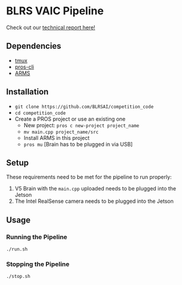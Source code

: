 # BLRS VAIC Pipeline

Check out our [technical report here!](https://arxiv.org/abs/2211.14385)

## Dependencies
- [tmux](https://github.com/tmux/tmux)
- [pros-cli](https://github.com/purduesigbots/pros-cli)
- [ARMS](https://github.com/purduesigbots/ARMS)

## Installation
- `git clone https://github.com/BLRSAI/competition_code`
- `cd competition_code`
- Create a PROS project or use an existing one
    - New project: `pros c new-project project_name`
    - `mv main.cpp project_name/src`
    - Install ARMS in this project
    - `pros mu` [Brain has to be plugged in via USB]

## Setup
These requirements need to be met for the pipeline to run properly:
1. V5 Brain with the `main.cpp` uploaded needs to be plugged into the Jetson
2. The Intel RealSense camera needs to be plugged into the Jetson

## Usage
### Running the Pipeline
`./run.sh`

### Stopping the Pipeline
`./stop.sh`
